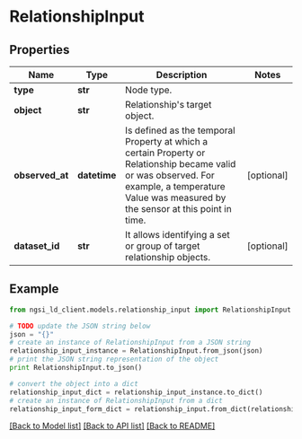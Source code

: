 # RelationshipInput


## Properties
Name | Type | Description | Notes
------------ | ------------- | ------------- | -------------
**type** | **str** | Node type.  | 
**object** | **str** | Relationship&#39;s target object.  | 
**observed_at** | **datetime** | Is defined as the temporal Property at which a certain Property or Relationship became valid or was observed. For example, a temperature Value was measured by the sensor at this point in time.  | [optional] 
**dataset_id** | **str** | It allows identifying a set or group of target relationship objects.  | [optional] 

## Example

```python
from ngsi_ld_client.models.relationship_input import RelationshipInput

# TODO update the JSON string below
json = "{}"
# create an instance of RelationshipInput from a JSON string
relationship_input_instance = RelationshipInput.from_json(json)
# print the JSON string representation of the object
print RelationshipInput.to_json()

# convert the object into a dict
relationship_input_dict = relationship_input_instance.to_dict()
# create an instance of RelationshipInput from a dict
relationship_input_form_dict = relationship_input.from_dict(relationship_input_dict)
```
[[Back to Model list]](../README.md#documentation-for-models) [[Back to API list]](../README.md#documentation-for-api-endpoints) [[Back to README]](../README.md)


